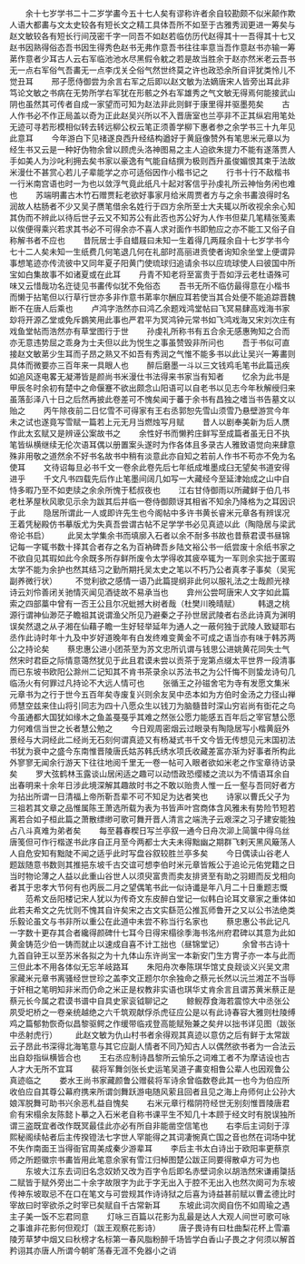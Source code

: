 <!-- { "loadSidebar": true } -->
　　余十七岁学书二十二岁学畵今五十七人矣有谬称许者余自较勘颇不似米颠作欺人语大都畵与文太史较各有短长文之精工具体吾所不如至于古雅秀润更进一筹矣与赵文敏较各有短长行间茂密千字一同吾不如赵若临仿历代赵得其十一吾得其十七又赵书因熟得俗态吾书因生得秀色赵书无弗作意吾书往往率意当吾作意赵书亦输一筹苐作意者少耳古人云右军临池池水尽黑假令躭之若是故当胜余于赵亦然米老云吾书无一点右军俗气吾畵无一点李戊关仝俗气然世终莫之许也政恐余所自评犹类怜儿不觉丑耳 
　　邢子愿侍御尝为余言右军之后即以赵文敏为法嫡唐宋人皆旁出耳此非笃论文敏之书病在无势所学右军犹在形骸之外右军雄秀之气文敏无得焉何能接武山阴也虽然其可传者自成一家望而可知为赵法非此则鲜于康里得并驱墨苑矣 
　　古人作书必不作正局盖以奇为正此赵吴兴所以不入晋唐室也兰亭非不正其纵宕用笔处无迹可寻若形模相似转去转远柳公权云笔正须善学柳下惠者参之余学书三十九年见此意耳 
　　今年游白下见禇遂良西升经结构遒好于黄庭像赞外有笔思米元章以为经生书又云是一种好伪物余曾以顾虎头洛神图易之主人迫欲朱提力不能有遂落贾人手如美人为沙叱利拥去矣书家以豪逸有气能自结撰为极则西升虽俊媚恨其束于法故米漫仕不甚赏心若儿子辈能学之亦可适俗因作小楷书记之 
　　行书十行不敌楷书一行米南宫语也时一为也以敛浮气竟此纸凡十起对客信乎孙虔礼所云神怡务闲也难也 
　　苏端明畵古木竹石赠贾耘老欲好事家月给米周贾者方与之余书畵浪得时名润故人枯肠者不少又吴子赝笔借余名姓行于四方余所至士大夫辄以所收视余余心知其伪而不辨此以待后世子云又不知苏公有此否也苏公好为人作书但棐几笔精张笺素以俟便得乘兴若求其书必不可得余亦不喜人求对面作书即勉应之亦不能工又俗子自称解书者不应也 
　　昔阮居士手自蜡屐曰未知一生着得几两屐余自十七岁学书今七十二人矣未知一生纸费几何笔退几何在礼部时高丽进贡使者询知余坐堂上便谓异事想笔迹亦传流彼中又同年夏子阳黄门使琉球归追请余书以应琉球使人曰彼国中所宝如白集故事不如诸夏或在此耳 
　　丹青不知老将至富贵于吾如浮云老杜语殊可味又云惜哉功名迕徒见书畵传似犹不免俗态 
　　吾书无所不临仿最得意在小楷书而懒于拈笔但以行草行世亦多非作意书苐率尔酬应耳若使当其合处便不能追踪晋魏断不在唐人后乘也 
　　卢鸿字浩然亦曰鸿乙余题戏鸿堂帖曰飞冥易肆高戏海书家玅将开源乙堂或免斥鷃笑用此事也严君平为冥鸿钟元常书如飞鸿戏海又宋刘次庄有戏鱼堂帖而浩然亦有草堂图行于世 
　　孙虔礼所称书有五合余无感惠殉知之合而亦无意违势屈之乖身为士夫但以此为悦生之事虽赞毁非所问也 
　　吾于书似可直接赵文敏苐少生耳而子昂之熟又不如吾有秀润之气惟不能多书以此让吴兴一筹畵则具体而微要亦三百年来一具眼人也 
　　醉后磨墨一斗以三文钱鸡毛笔书此篇迅疾如追风逐电畧无凝滞皆是颜尚书米漫仕书法得来书家当有知者 
　　忆余为此书是甲辰冬时余初有楚中之命偃蹇不欲出颇念山阳语可以自老书以见志今年秋解绶归来虽落彭泽八十日之后然再披此卷差可不愧矣闻于蕃于余书有昌独之嗜当书告墓文以贻之 
　　丙午除夜前二日忆雪不可得家有王右丞郭恕先雪山须雪乃悬壁游赏今年未之试也遂竟写雪赋一篇若上元无月当燃烛写月赋 
　　昔人以剧奉美新为后人赝作此太玄赋又是辨诬公案故书之 
　　余性好书而懒矜庄鲜写至成篇者虽无日不执笔皆纵横继续无伦次语耳偶以册置案头遂时为作各体且多录古人雅致语觉向来肆意殊非用敬之道然余不好书名故书中稍有淡意此亦自知之若前人作书不苟亦不免为名使耳 
　　文待诏每旦必书千文一卷余此卷先后七年纸成堆墨成臼无望矣书道安得进乎 
　　千文凡书四载先后作止笔墨间阔几如写一大藏经今至延津始成之山中自恃多暇乃至不如吏牍之余余所愧于嵇叔夜也 
　　江右甘侍御雨以所藏鲜于伯几书老杜茅屋秋风歌见示余为跋其后并临一卷侍御颇讶其相省不知余乃降格为之耳因识于此 
　　隐居所谓此一人或即许先生也今阁帖中多许书黄长睿米元章各有辨误况王着凭秘殿仿书摹版尤为失真吾尝谓古帖不足学学书必见真迹以此（陶隐居与梁武帝论书启） 
　　此吴太学集余书而填廓入石者以余不耐多书故也昔蔡君谟书昼锦记每一字辄书数十择其合者存之名为百衲碑吾乡陆文裕公书一纸尝废十余纸书家之不欲自见其瑕如此今余既多所存鲜所废令太学得收其疲卒辄为一军则余实拙于匿瑕太学不能为余护也然其结习之勤所期托吴太史之笔以不朽乃公者真孝子事矣（吴宪副养微行状） 
　　不觉利欲之感情一语乃此篇提纲非此何以服礼法之士哉颜光禄诗云刘伶善闭关驰情灭闻见酒徒故不易承当也 
　　弇州公尝呵唐宋人文字如此篇索之四部藁中曾有一否王公且尔况蚍撼大树者哉（杜樊川晚晴赋） 
　　韩退之桃源行谓神仙渺茫子瞻祖其说谓渔父所见乃避秦之子孙世居武陵者右丞此诗真为渊明误矣然退之从子湘在仙藉子瞻一生好轻举延年为通人之一蔽何独于武陵人致疑耶右丞作此诗时年十九及中岁好道晚年有白发终难变黄金不可成之语当亦有味于韩苏两公之持论矣 
　　蔡忠惠公进小团茶至为苏文忠所讥谓与钱思公进姚黄花同失士气然宋时君臣之际情意蔼然犹见于此且君谟未尝以贡茶于宠第点缀太平世界一段清事而已东坡书欧阳公滁州二记知其不肯书茶录余以苏法书之为公忏悔不则蛰龙诗句几临汤火有何罪过凡持论不大远人情可也 
　　张循王之孙镃舍宅为寺有发愿文集米元章书为之行于世今五百年矣寺废复兴则余友吴中丞本如为方伯时金汤之力径山禅师慧空兹来住山将引同志为四十八愿众生以钱刀为脑髓昔时深山穷岩尚有衘花之鸟今虽通都大国犹如缘木之鱼盖戞戞乎其难之然张公愿力能感五百年后之宰官慧公愿力何难信当世之长者慧公勉之 
　　今日观周密烟云过眼录有陶隐居写小楷黄庭外景经与大洞经此二经尚无石刻何谓真迹又有杨凝式书千文今皆无传想见元末国初法书犹为衰中之盛今东南惟晋陵唐氏姑苏韩氏绣水项氏收藏差富亦渐为好事者所构此外寥寥无闻余行游天下往往地阅千里无一卷一帖可入眼者欲如米老之作宝章待访录矣 
　　罗大弦鹤林玉露谈山居闲适之趣可以动悟政恐缨緌之流以为不情语耳余自出春明来十余年日涉此境深解其趣故时书之不敢以贻贵人惟一丘一壑与吾同好者方为拈出所谓一日清福上帝所靳吾辈不可不知足为达者笑也 
　　诗家以曹氏父子为三祖若其文章之品惟属陈王萧选所载为表为书皆声叶宫商体含风雅未有势险节短若离若合如子桓此篇之萧散缥缈可歌可舞开晋人清言之端洗子云艰深之习子建安能独占八斗真难为弟者矣 
　　每至暮春稧日写兰亭叙一通今日舟次泖上简箧中得乌丝唐笺但可作行楷遂书此序自正月至今两都士大夫未得黜幽之期群飞剌天黑风簸荡人人自危安知有黜陡不闻之适乎此时写盘谷叙较胜兰亭多矣 
　　今日偶读山谷老人题跋随意书数则其推挹东坡千古交谊可想李伯时米元章皆叛公于追论元佑党籍之日当时物论薄之人益以此重山谷世人以须臾富贵而卖友排贤至有助之羽翅而反戈相向者其于忠孝大节何有也丙辰二月之望偶笔书此一似诗谶是年八月二十日重题志慨 
　　范希文岳阳楼记宋人犹以为传奇文东皮醉白堂记一似韩白论耳文章家之重体如此若夫希文之先忧则不愧其自许矣宋之古文实繇范公推瓦师鲁开之又以公书法绝类乐毅论虽文与书非所以重公在此道中未尝不称当行名家也 
　　蔡忠惠公书此记凡一字数十更存其合者纔得颜碑什七耳今日得宋榻徐季海书洺州府君碑以其意为此如黄金铸范少伯一铸而就止以速成自喜不计工拙也（昼锦堂记） 
　　余曾书古诗十九首自钟王以至苏米各拟之为十九体山东许尚宝一本新安门生方冑子亦一本与此而三但此本不用各体似无忘羊岐路耳 
　　朱阳舟次奉陈琪华馆丈良觌谈义兴吴文肃家藏米元章书离骚经世世珍之盖李文正题尔尔余独命之蔡元长然以沅兰湘芷不当辱于奸相之笔明知非米而仍命之米正是权教非实语也琪华丈肯余言且谓苏黄米蔡正是蔡元长今属之君谟书谱中自具史家衮钺聊记之 
　　鲸鲵荐食海若震惊大中丞张公夙受圯桥之一卷亲统越绝之六千筑观献俘杀虎征应公是以有此诗春容大雅则杜陵缚鸡之篇郁勃恢奇似昌黎驱鳄之作缓带临戎登高能赋殆兼之矣弁以拙书详见图（跋张中丞射虎行） 
　　此赵文敏为仇山村书者余得观其真迹以意仿之后有鲜于太常跋云子昂此书深得北海笔意与其它应副人情者不同乃知古人以偶然欲书者为一合法云出自玅指纵横皆合也 
　　王右丞应制诗昌黎所云愉乐之词难工者不为摩诘设也古人才大无所不宜耳 
　　裴将军舞剑张长史运笔吴道子畵变相鲁公辈人也因观鲁公真迹临之 
　　娄水王尚书家藏颜鲁公赠裴将军诗余曾临数卷此其一也今为伯应所收伯应自其尊公幕府携来所谓剑舞跃游电随风萦且回者且见之海上舟师何止公孙大娘浑脱舞可助书兴余恶札益自愧矣 
　　右米元章行楷阴符经世无别刻惟晋陵唐君俞有宋榻余友陈懿卜摹之入石米老自称书课平生不知几十本顾于经文时有脱误独所谓三盗既宜者改作既冥最佳此亦必有所自非能凿空信笔也 
　　右李后主词刻于淳熙秘阁续帖者后主传揆镫法七字世人罕能得之其词凄惋真亡国之音也然在词场中犹不失作南面王当得衙官周美成秦少游辈耳 
　　李后主书太白诗出于欧阳率更蔡京师之所题徽宗书畵皆用此笔意余家有雪江归棹图楚公跋正同要得散卓方可为也 
　　东坡大江东去词旧名念奴娇又改为百字令后即名赤壁词余以胡浩然宋谦甫櫽括二赋皆于赋外旁出二十余字故限字为此于字无出入于腔不无出入也然次阕可为东坡传神东坡取忌不在口在笔文与可尝规其作诗诗狱之后喜为诗益甚前赋以曹孟德比时宰故曰时宰欲杀之时宰已矣赋自千古常新耳 
　　东坡此词次阕自伤不如周瑜之遇主子美一饭不忘君同意 
　　灯咏三百篇以花影为乱最是达人大观人间世可歌可咏之事谁非花影何但观灯（跋王观察花影诗） 
　　唐子畏诗有曰杜曲梨花杯上雪灞陵芳草梦中烟又曰秋榜才名标第一春风脂粉醉千场皆学白香山子畏之才何须以解首矜诩其亦唐人所谓今朝旷荡春无涯不免器小之诮 
